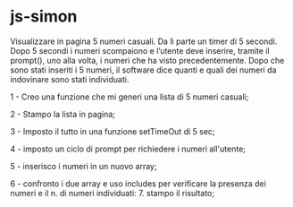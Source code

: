 # js-simon
Visualizzare in pagina 5 numeri casuali. Da lì parte un timer di 5 secondi. Dopo 5 secondi i numeri scompaiono e l’utente deve inserire, tramite il prompt(), uno alla volta, i numeri che ha visto precedentemente. Dopo che sono stati inseriti i 5 numeri, il software dice quanti e quali dei numeri da indovinare sono stati individuati.


1 - Creo una funzione che mi generi una lista di 5 numeri casuali;

2 - Stampo la lista in pagina;

3 - Imposto il tutto in una funzione setTimeOut di 5 sec;

4 - imposto un ciclo di prompt per richiedere i numeri all'utente;

5 - inserisco i numeri in un nuovo array;

6 - confronto i due array e uso includes per verificare la presenza dei numeri e il n. di numeri individuati:
7. stampo il risultato;